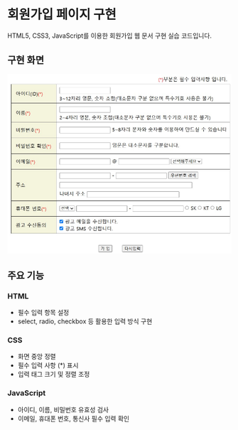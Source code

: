# 회원가입 페이지 구현
HTML5, CSS3, JavaScript를 이용한 회원가입 웹 문서 구현 실습 코드입니다.

## 구현 화면
![joinform result](/images/joinform_result.jpg)

## 주요 기능
### HTML
- 필수 입력 항목 설정
- select, radio, checkbox 등 활용한 입력 방식 구현

### CSS
- 화면 중앙 정렬
- 필수 입력 사항 (*) 표시
- 입력 태그 크기 및 정렬 조정

### JavaScript
- 아이디, 이름, 비밀번호 유효성 검사
- 이메일, 휴대폰 번호, 통신사 필수 입력 확인
